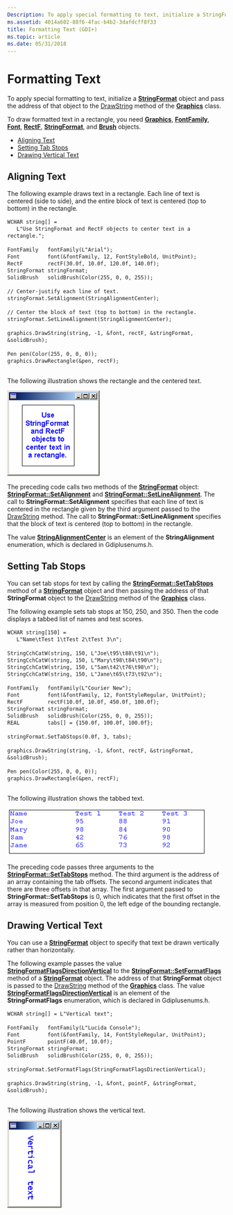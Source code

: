 ```yaml
---
Description: To apply special formatting to text, initialize a StringFormat object and pass the address of that object to the DrawString method of the Graphics class.
ms.assetid: 4014a602-88f6-4fac-b4b2-3dafdcff8f33
title: Formatting Text (GDI+)
ms.topic: article
ms.date: 05/31/2018
---
```


# Formatting Text

To apply special formatting to text, initialize a [**StringFormat**](/windows/desktop/api/gdiplusstringformat/nl-gdiplusstringformat-stringformat) object and pass the address of that object to the [DrawString](https://msdn.microsoft.com/en-us/library/ms535759(v=VS.85).aspx) method of the [**Graphics**](/windows/desktop/api/gdiplusgraphics/nl-gdiplusgraphics-graphics) class.

To draw formatted text in a rectangle, you need [**Graphics**](/windows/desktop/api/gdiplusgraphics/nl-gdiplusgraphics-graphics), [**FontFamily**](/windows/desktop/api/gdiplusheaders/nl-gdiplusheaders-fontfamily), [**Font**](/windows/desktop/api/gdiplusheaders/nl-gdiplusheaders-font), [**RectF**](/windows/desktop/api/gdiplustypes/nl-gdiplustypes-rectf), [**StringFormat**](/windows/desktop/api/gdiplusstringformat/nl-gdiplusstringformat-stringformat), and [**Brush**](/windows/desktop/api/gdiplusbrush/nl-gdiplusbrush-brush) objects.

-   [Aligning Text](#aligning-text)
-   [Setting Tab Stops](#setting-tab-stops)
-   [Drawing Vertical Text](#drawing-vertical-text)

## Aligning Text

The following example draws text in a rectangle. Each line of text is centered (side to side), and the entire block of text is centered (top to bottom) in the rectangle.


```
WCHAR string[] = 
   L"Use StringFormat and RectF objects to center text in a rectangle.";
                       
FontFamily   fontFamily(L"Arial");
Font         font(&fontFamily, 12, FontStyleBold, UnitPoint);
RectF        rectF(30.0f, 10.0f, 120.0f, 140.0f);
StringFormat stringFormat;
SolidBrush   solidBrush(Color(255, 0, 0, 255));

// Center-justify each line of text.
stringFormat.SetAlignment(StringAlignmentCenter);

// Center the block of text (top to bottom) in the rectangle.
stringFormat.SetLineAlignment(StringAlignmentCenter);

graphics.DrawString(string, -1, &font, rectF, &stringFormat, &solidBrush);

Pen pen(Color(255, 0, 0, 0));
graphics.DrawRectangle(&pen, rectF);
            
```



The following illustration shows the rectangle and the centered text.

![screen shot of a window containing a rectangle, which contains six lines of text, centered horizontally](images/fontstext3.png)

The preceding code calls two methods of the [**StringFormat**](/windows/desktop/api/gdiplusstringformat/nl-gdiplusstringformat-stringformat) object: [**StringFormat::SetAlignment**](/windows/desktop/api/Gdiplusstringformat/nf-gdiplusstringformat-stringformat-setalignment) and [**StringFormat::SetLineAlignment**](/windows/desktop/api/Gdiplusstringformat/nf-gdiplusstringformat-stringformat-setlinealignment). The call to **StringFormat::SetAlignment** specifies that each line of text is centered in the rectangle given by the third argument passed to the [DrawString](https://msdn.microsoft.com/en-us/library/ms535759(v=VS.85).aspx) method. The call to **StringFormat::SetLineAlignment** specifies that the block of text is centered (top to bottom) in the rectangle.

The value [****StringAlignmentCenter****](/windows/desktop/api/Gdiplusenums/ne-gdiplusenums-stringalignment) is an element of the **StringAlignment** enumeration, which is declared in Gdiplusenums.h.

## Setting Tab Stops

You can set tab stops for text by calling the [**StringFormat::SetTabStops**](/windows/desktop/api/Gdiplusstringformat/nf-gdiplusstringformat-stringformat-settabstops) method of a [**StringFormat**](/windows/desktop/api/gdiplusstringformat/nl-gdiplusstringformat-stringformat) object and then passing the address of that **StringFormat** object to the [DrawString](https://msdn.microsoft.com/en-us/library/ms535759(v=VS.85).aspx) method of the [**Graphics**](/windows/desktop/api/gdiplusgraphics/nl-gdiplusgraphics-graphics) class.

The following example sets tab stops at 150, 250, and 350. Then the code displays a tabbed list of names and test scores.


```
WCHAR string[150] = 
   L"Name\tTest 1\tTest 2\tTest 3\n";

StringCchCatW(string, 150, L"Joe\t95\t88\t91\n");
StringCchCatW(string, 150, L"Mary\t98\t84\t90\n");
StringCchCatW(string, 150, L"Sam\t42\t76\t98\n");
StringCchCatW(string, 150, L"Jane\t65\t73\t92\n");
                       
FontFamily   fontFamily(L"Courier New");
Font         font(&fontFamily, 12, FontStyleRegular, UnitPoint);
RectF        rectF(10.0f, 10.0f, 450.0f, 100.0f);
StringFormat stringFormat;
SolidBrush   solidBrush(Color(255, 0, 0, 255));
REAL         tabs[] = {150.0f, 100.0f, 100.0f};

stringFormat.SetTabStops(0.0f, 3, tabs);

graphics.DrawString(string, -1, &font, rectF, &stringFormat, &solidBrush);

Pen pen(Color(255, 0, 0, 0));
graphics.DrawRectangle(&pen, rectF);
            
```



The following illustration shows the tabbed text.

![illustration of a rectangle containing four columns of text; each column is left-alligned](images/fontstext4.png)

The preceding code passes three arguments to the [**StringFormat::SetTabStops**](/windows/desktop/api/Gdiplusstringformat/nf-gdiplusstringformat-stringformat-settabstops) method. The third argument is the address of an array containing the tab offsets. The second argument indicates that there are three offsets in that array. The first argument passed to **StringFormat::SetTabStops** is 0, which indicates that the first offset in the array is measured from position 0, the left edge of the bounding rectangle.

## Drawing Vertical Text

You can use a [**StringFormat**](/windows/desktop/api/gdiplusstringformat/nl-gdiplusstringformat-stringformat) object to specify that text be drawn vertically rather than horizontally.

The following example passes the value [****StringFormatFlagsDirectionVertical****](/windows/desktop/api/Gdiplusenums/ne-gdiplusenums-stringformatflags) to the [**StringFormat::SetFormatFlags**](/windows/desktop/api/Gdiplusstringformat/nf-gdiplusstringformat-stringformat-setformatflags) method of a [**StringFormat**](/windows/desktop/api/gdiplusstringformat/nl-gdiplusstringformat-stringformat) object. The address of that **StringFormat** object is passed to the [DrawString](https://msdn.microsoft.com/en-us/library/ms535759(v=VS.85).aspx) method of the [**Graphics**](/windows/desktop/api/gdiplusgraphics/nl-gdiplusgraphics-graphics) class. The value [****StringFormatFlagsDirectionVertical****](/windows/desktop/api/Gdiplusenums/ne-gdiplusenums-stringformatflags) is an element of the **StringFormatFlags** enumeration, which is declared in Gdiplusenums.h.


```
WCHAR string[] = L"Vertical text";
                     
FontFamily   fontFamily(L"Lucida Console");
Font         font(&fontFamily, 14, FontStyleRegular, UnitPoint);
PointF       pointF(40.0f, 10.0f);
StringFormat stringFormat;
SolidBrush   solidBrush(Color(255, 0, 0, 255));

stringFormat.SetFormatFlags(StringFormatFlagsDirectionVertical);

graphics.DrawString(string, -1, &font, pointF, &stringFormat, &solidBrush);
            
```



The following illustration shows the vertical text.

![illustration showing a window that contains text rotated 90 degrees clockwise](images/fontstext5.png)

 

 



